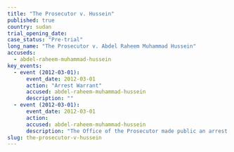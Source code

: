 ```yaml
---
title: "The Prosecutor v. Hussein"
published: true
country: sudan
trial_opening_date:
case_status: "Pre-trial"
long_name: "The Prosecutor v. Abdel Raheem Muhammad Hussein"
accuseds:
  - abdel-raheem-muhammad-hussein
key_events:
  - event (2012-03-01):
      event_date: 2012-03-01
      action: "Arrest Warrant"
      accused: abdel-raheem-muhammad-hussein
      description: ""
  - event (2012-03-01):
      event_date: 2012-03-01
      action:
      accused: abdel-raheem-muhammad-hussein
      description: "The Office of the Prosecutor made public an arrest warrant for Hussein on March 1, 2012. Accused remains [at-large](http://www.nytimes.com/2014/07/17/opinion/in-sudan-the-janjaweed-rides-again.html?_r=0)."
slug: the-prosecutor-v-hussein
---
```

